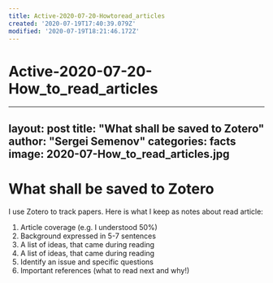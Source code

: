 ```yaml
---
title: Active-2020-07-20-Howtoread_articles
created: '2020-07-19T17:40:39.079Z'
modified: '2020-07-19T18:21:46.172Z'
---
```


# Active-2020-07-20-How_to_read_articles

---
layout: post
title: "What shall be saved to Zotero"
author: "Sergei Semenov"
categories: facts
image: 2020-07-How_to_read_articles.jpg
---

# What shall be saved to Zotero

I use Zotero to track papers. Here is what I keep as notes about  read article:

1. Article coverage (e.g. I understood 50%)
2. Background expressed in 5-7 sentences
3. A list of ideas, that came during reading
4. A list of ideas, that came during reading
5. Identify an issue and specific questions
6. Important references (what to read next and why!)




